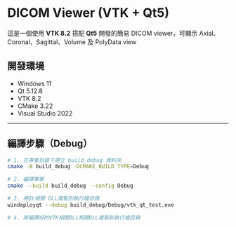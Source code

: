 # DICOM Viewer (VTK + Qt5)

這是一個使用 **VTK 8.2** 搭配 **Qt5** 開發的簡易 DICOM viewer，可顯示 Axial、Coronal、Sagittal、Volume 及 PolyData view

## 開發環境

- Windows 11
- Qt 5.12.8
- VTK 8.2
- CMake 3.22
- Visual Studio 2022

---

## 編譯步驟（Debug）

```bash
# 1. 在專案目錄下建立 build_debug 資料夾
cmake -B build_debug -DCMAKE_BUILD_TYPE=Debug

# 2. 編譯專案
cmake --build build_debug --config Debug

# 3. 將Qt相關 DLL複製到執行檔目錄
windeployqt --debug build_debug/Debug/vtk_qt_test.exe

# 4. 將編譯好的VTK相關DLL相關DLL複製到執行檔目錄